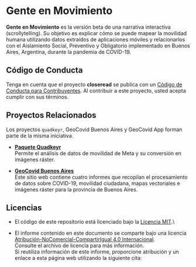 # Gente en Movimiento

**Gente en Movimiento** es la versión beta de una narrativa interactiva (scrollytelling). Su objetivo es explicar cómo se puede mapear la movilidad humana utilizando datos extraídos de aplicaciones móviles y relacionarlos con el Aislamiento Social, Preventivo y Obligatorio implementado en Buenos Aires, Argentina, durante la pandemia de COVID-19.

## Código de Conducta

Tenga en cuenta que el proyecto **closeread** se publica con un [Código de Conducta para Contribuyentes](https://contributor-covenant.org/version/2/1/CODE_OF_CONDUCT.html). Al contribuir a este proyecto, usted acepta cumplir con sus términos.

## Proyectos Relacionados

Los proyectos `quadkeyr`, GeoCovid Buenos Aires y GeoCovid App forman parte de la misma iniciativa.

-   [**Paquete Quadkeyr**](https://github.com/Fernandez-Lab-WSU/quadkeyr)\
    Permite el análisis de datos de movilidad de Meta y su conversión en imágenes ráster.

-   [**GeoCovid Buenos Aires**](https://fernandez-lab-wsu.github.io/geocovid_bsas/)\
    Este sitio web contiene cuatro informes que recopilan el procesamiento de datos sobre COVID-19, movilidad ciudadana, mapas vectoriales e imágenes ráster para la provincia de Buenos Aires.

## Licencias

-   El código de este repositorio está licenciado bajo la [Licencia MIT](https://github.com/Fernandez-Lab-WSU/geocovid_bsas/blob/main/LICENSE.md).\
  
-   El informe contenido en este documento se comparte bajo una licencia [Atribución-NoComercial-CompartirIgual 4.0 Internacional](https://creativecommons.org/licenses/by-nc-sa/4.0/deed.es).\
    Consulte el archivo de licencia para más información.\
    Si reutiliza información de este informe, proporcione atribución y un enlace a esta página web utilizando la siguiente cita:

